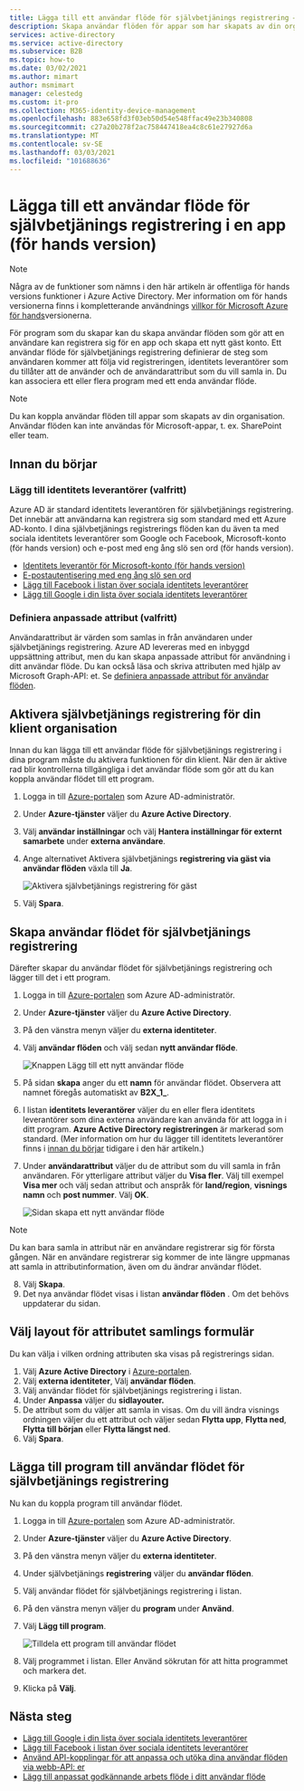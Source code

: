 ```yaml
---
title: Lägga till ett användar flöde för självbetjänings registrering – Azure AD
description: Skapa användar flöden för appar som har skapats av din organisation. Sedan kan användare som besöker appen få ett gäst konto med hjälp av de alternativ som kon figurer ATS i användar flödet.
services: active-directory
ms.service: active-directory
ms.subservice: B2B
ms.topic: how-to
ms.date: 03/02/2021
ms.author: mimart
author: msmimart
manager: celestedg
ms.custom: it-pro
ms.collection: M365-identity-device-management
ms.openlocfilehash: 883e658fd3f03eb50d54e548ffac49e23b340808
ms.sourcegitcommit: c27a20b278f2ac758447418ea4c8c61e27927d6a
ms.translationtype: MT
ms.contentlocale: sv-SE
ms.lasthandoff: 03/03/2021
ms.locfileid: "101688636"
---
```

# <a name="add-a-self-service-sign-up-user-flow-to-an-app-preview"></a>Lägga till ett användar flöde för självbetjänings registrering i en app (för hands version)

> [!NOTE]
> Några av de funktioner som nämns i den här artikeln är offentliga för hands versions funktioner i Azure Active Directory. Mer information om för hands versionerna finns i kompletterande användnings [villkor för Microsoft Azure för hands](https://azure.microsoft.com/support/legal/preview-supplemental-terms/)versionerna.

För program som du skapar kan du skapa användar flöden som gör att en användare kan registrera sig för en app och skapa ett nytt gäst konto. Ett användar flöde för självbetjänings registrering definierar de steg som användaren kommer att följa vid registreringen, identitets leverantörer som du tillåter att de använder och de användarattribut som du vill samla in. Du kan associera ett eller flera program med ett enda användar flöde.

> [!NOTE]
> Du kan koppla användar flöden till appar som skapats av din organisation. Användar flöden kan inte användas för Microsoft-appar, t. ex. SharePoint eller team.

## <a name="before-you-begin"></a>Innan du börjar

### <a name="add-identity-providers-optional"></a>Lägg till identitets leverantörer (valfritt)

Azure AD är standard identitets leverantören för självbetjänings registrering. Det innebär att användarna kan registrera sig som standard med ett Azure AD-konto. I dina självbetjänings registrerings flöden kan du även ta med sociala identitets leverantörer som Google och Facebook, Microsoft-konto (för hands version) och e-post med eng ång slö sen ord (för hands version).

- [Identitets leverantör för Microsoft-konto (för hands version)](microsoft-account.md)
- [E-postautentisering med eng ång slö sen ord](one-time-passcode.md)
- [Lägg till Facebook i listan över sociala identitets leverantörer](facebook-federation.md)
- [Lägg till Google i din lista över sociala identitets leverantörer](google-federation.md)

### <a name="define-custom-attributes-optional"></a>Definiera anpassade attribut (valfritt)

Användarattribut är värden som samlas in från användaren under självbetjänings registrering. Azure AD levereras med en inbyggd uppsättning attribut, men du kan skapa anpassade attribut för användning i ditt användar flöde. Du kan också läsa och skriva attributen med hjälp av Microsoft Graph-API: et. Se [definiera anpassade attribut för användar flöden](user-flow-add-custom-attributes.md).

## <a name="enable-self-service-sign-up-for-your-tenant"></a>Aktivera självbetjänings registrering för din klient organisation

Innan du kan lägga till ett användar flöde för självbetjänings registrering i dina program måste du aktivera funktionen för din klient. När den är aktive rad blir kontrollerna tillgängliga i det användar flöde som gör att du kan koppla användar flödet till ett program.

1. Logga in till [Azure-portalen](https://portal.azure.com) som Azure AD-administratör.
2. Under **Azure-tjänster** väljer du **Azure Active Directory**.
3. Välj **användar inställningar** och välj **Hantera inställningar för externt samarbete** under **externa användare**.
4. Ange alternativet Aktivera självbetjänings **registrering via gäst via användar flöden** växla till **Ja**.

   ![Aktivera självbetjänings registrering för gäst](media/self-service-sign-up-user-flow/enable-self-service-sign-up.png)
5. Välj **Spara**.
## <a name="create-the-user-flow-for-self-service-sign-up"></a>Skapa användar flödet för självbetjänings registrering

Därefter skapar du användar flödet för självbetjänings registrering och lägger till det i ett program.

1. Logga in till [Azure-portalen](https://portal.azure.com) som Azure AD-administratör.
2. Under **Azure-tjänster** väljer du **Azure Active Directory**.
3. På den vänstra menyn väljer du **externa identiteter**.
4. Välj **användar flöden** och välj sedan **nytt användar flöde**.

   ![Knappen Lägg till ett nytt användar flöde](media/self-service-sign-up-user-flow/new-user-flow.png)

5. På sidan **skapa** anger du ett **namn** för användar flödet. Observera att namnet föregås automatiskt av **B2X_1_**.
6. I listan **identitets leverantörer** väljer du en eller flera identitets leverantörer som dina externa användare kan använda för att logga in i ditt program. **Azure Active Directory registreringen** är markerad som standard. (Mer information om hur du lägger till identitets leverantörer finns i [innan du börjar](#before-you-begin) tidigare i den här artikeln.)
7. Under **användarattribut** väljer du de attribut som du vill samla in från användaren. För ytterligare attribut väljer du **Visa fler**. Välj till exempel **Visa mer** och välj sedan attribut och anspråk för **land/region**, **visnings namn** och **post nummer**. Välj **OK**.

   ![Sidan skapa ett nytt användar flöde](media/self-service-sign-up-user-flow/create-user-flow.png)

> [!NOTE]
> Du kan bara samla in attribut när en användare registrerar sig för första gången. När en användare registrerar sig kommer de inte längre uppmanas att samla in attributinformation, även om du ändrar användar flödet.

8. Välj **Skapa**.
9. Det nya användar flödet visas i listan **användar flöden** . Om det behövs uppdaterar du sidan.

## <a name="select-the-layout-of-the-attribute-collection-form"></a>Välj layout för attributet samlings formulär

Du kan välja i vilken ordning attributen ska visas på registrerings sidan. 

1. Välj **Azure Active Directory** i [Azure-portalen](https://portal.azure.com).
2. Välj **externa identiteter**, Välj **användar flöden**.
3. Välj användar flödet för självbetjänings registrering i listan.
4. Under **Anpassa** väljer du **sidlayouter.**
5. De attribut som du väljer att samla in visas. Om du vill ändra visnings ordningen väljer du ett attribut och väljer sedan **Flytta upp**, **Flytta ned**, **Flytta till början** eller **Flytta längst ned**.
6. Välj **Spara**.

## <a name="add-applications-to-the-self-service-sign-up-user-flow"></a>Lägga till program till användar flödet för självbetjänings registrering

Nu kan du koppla program till användar flödet.

1. Logga in till [Azure-portalen](https://portal.azure.com) som Azure AD-administratör.
2. Under **Azure-tjänster** väljer du **Azure Active Directory**.
3. På den vänstra menyn väljer du **externa identiteter**.
4. Under självbetjänings **registrering** väljer du **användar flöden**.
5. Välj användar flödet för självbetjänings registrering i listan.
6. På den vänstra menyn väljer du **program** under **Använd**.
7. Välj **Lägg till program**.

   ![Tilldela ett program till användar flödet](media/self-service-sign-up-user-flow/assign-app-to-user-flow.png)

8. Välj programmet i listan. Eller Använd sökrutan för att hitta programmet och markera det.
9. Klicka på **Välj**.

## <a name="next-steps"></a>Nästa steg

- [Lägg till Google i din lista över sociala identitets leverantörer](google-federation.md)
- [Lägg till Facebook i listan över sociala identitets leverantörer](facebook-federation.md)
- [Använd API-kopplingar för att anpassa och utöka dina användar flöden via webb-API: er](api-connectors-overview.md)
- [Lägg till anpassat godkännande arbets flöde i ditt användar flöde](self-service-sign-up-add-approvals.md)
